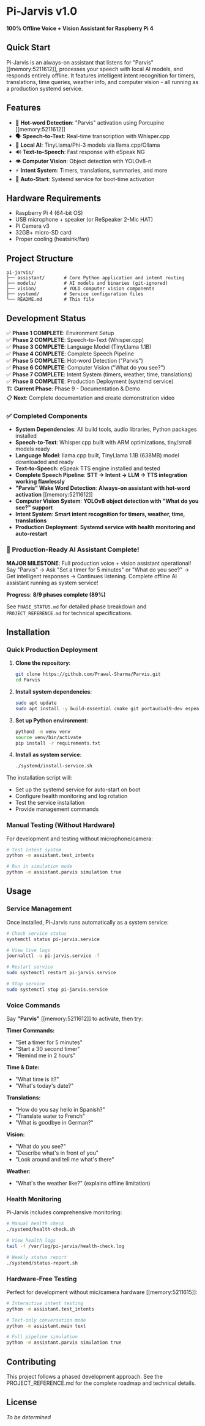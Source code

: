 # Pi-Jarvis v1.0

**100% Offline Voice + Vision Assistant for Raspberry Pi 4**

## Quick Start

Pi-Jarvis is an always-on assistant that listens for "Parvis" [[memory:5211612]], processes your speech with local AI models, and responds entirely offline. It features intelligent intent recognition for timers, translations, time queries, weather info, and computer vision - all running as a production systemd service.

## Features

- 🎤 **Hot-word Detection**: "Parvis" activation using Porcupine [[memory:5211612]]
- 🗣️ **Speech-to-Text**: Real-time transcription with Whisper.cpp
- 🧠 **Local AI**: TinyLlama/Phi-3 models via llama.cpp/Ollama
- 🔊 **Text-to-Speech**: Fast response with eSpeak NG
- 👁️ **Computer Vision**: Object detection with YOLOv8-n
- ⚡ **Intent System**: Timers, translations, summaries, and more
- 🚀 **Auto-Start**: Systemd service for boot-time activation

## Hardware Requirements

- Raspberry Pi 4 (64-bit OS)
- USB microphone + speaker (or ReSpeaker 2-Mic HAT)
- Pi Camera v3
- 32GB+ micro-SD card
- Proper cooling (heatsink/fan)

## Project Structure

```
pi-jarvis/
├── assistant/       # Core Python application and intent routing
├── models/          # AI models and binaries (git-ignored)
├── vision/          # YOLO computer vision components
├── systemd/         # Service configuration files
└── README.md        # This file
```

## Development Status

✅ **Phase 1 COMPLETE**: Environment Setup  
✅ **Phase 2 COMPLETE**: Speech-to-Text (Whisper.cpp)  
✅ **Phase 3 COMPLETE**: Language Model (TinyLlama 1.1B)  
✅ **Phase 4 COMPLETE**: Complete Speech Pipeline  
✅ **Phase 5 COMPLETE**: Hot-word Detection ("Parvis")  
✅ **Phase 6 COMPLETE**: Computer Vision ("What do you see?")  
✅ **Phase 7 COMPLETE**: Intent System (timers, weather, time, translations)  
✅ **Phase 8 COMPLETE**: Production Deployment (systemd service)  
🏗️ **Current Phase**: Phase 9 - Documentation & Demo  
📋 **Next**: Complete documentation and create demonstration video

### ✅ Completed Components
- **System Dependencies**: All build tools, audio libraries, Python packages installed
- **Speech-to-Text**: Whisper.cpp built with ARM optimizations, tiny/small models ready
- **Language Model**: llama.cpp built, TinyLlama 1.1B (638MB) model downloaded and ready
- **Text-to-Speech**: eSpeak TTS engine installed and tested
- **Complete Speech Pipeline**: **STT → Intent → LLM → TTS integration working flawlessly**
- **"Parvis" Wake Word Detection**: **Always-on assistant with hot-word activation** [[memory:5211612]]
- **Computer Vision System**: **YOLOv8 object detection with "What do you see?" support**
- **Intent System**: **Smart intent recognition for timers, weather, time, translations**
- **Production Deployment**: **Systemd service with health monitoring and auto-restart**

### 🎯 Production-Ready AI Assistant Complete!
**MAJOR MILESTONE**: Full production voice + vision assistant operational! Say "Parvis" → Ask "Set a timer for 5 minutes" or "What do you see?" → Get intelligent responses → Continues listening. Complete offline AI assistant running as system service!

**Progress**: **8/9 phases complete (89%)**

See `PHASE_STATUS.md` for detailed phase breakdown and `PROJECT_REFERENCE.md` for technical specifications.

## Installation

### Quick Production Deployment

1. **Clone the repository**:
   ```bash
   git clone https://github.com/Prawal-Sharma/Parvis.git
   cd Parvis
   ```

2. **Install system dependencies**:
   ```bash
   sudo apt update
   sudo apt install -y build-essential cmake git portaudio19-dev espeak espeak-data python3-venv python3-pip ffmpeg
   ```

3. **Set up Python environment**:
   ```bash
   python3 -m venv venv
   source venv/bin/activate
   pip install -r requirements.txt
   ```

4. **Install as system service**:
   ```bash
   ./systemd/install-service.sh
   ```

The installation script will:
- Set up the systemd service for auto-start on boot
- Configure health monitoring and log rotation
- Test the service installation
- Provide management commands

### Manual Testing (Without Hardware)

For development and testing without microphone/camera:
```bash
# Test intent system
python -m assistant.test_intents

# Run in simulation mode
python -m assistant.parvis simulation true
```

## Usage

### Service Management

Once installed, Pi-Jarvis runs automatically as a system service:

```bash
# Check service status
systemctl status pi-jarvis.service

# View live logs
journalctl -u pi-jarvis.service -f

# Restart service
sudo systemctl restart pi-jarvis.service

# Stop service
sudo systemctl stop pi-jarvis.service
```

### Voice Commands

Say **"Parvis"** [[memory:5211612]] to activate, then try:

**Timer Commands:**
- "Set a timer for 5 minutes"
- "Start a 30 second timer"
- "Remind me in 2 hours"

**Time & Date:**
- "What time is it?"
- "What's today's date?"

**Translations:**
- "How do you say hello in Spanish?"
- "Translate water to French"
- "What is goodbye in German?"

**Vision:**
- "What do you see?"
- "Describe what's in front of you"
- "Look around and tell me what's there"

**Weather:**
- "What's the weather like?" (explains offline limitation)

### Health Monitoring

Pi-Jarvis includes comprehensive monitoring:

```bash
# Manual health check
./systemd/health-check.sh

# View health logs
tail -f /var/log/pi-jarvis/health-check.log

# Weekly status report
./systemd/status-report.sh
```

### Hardware-Free Testing

Perfect for development without mic/camera hardware [[memory:5211615]]:

```bash
# Interactive intent testing
python -m assistant.test_intents

# Text-only conversation mode  
python -m assistant.main text

# Full pipeline simulation
python -m assistant.parvis simulation true
```

## Contributing

This project follows a phased development approach. See the PROJECT_REFERENCE.md for the complete roadmap and technical details.

## License

*To be determined*